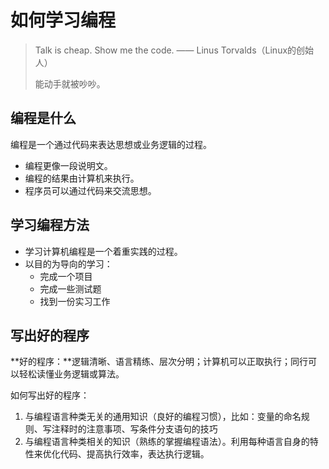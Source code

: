 # 如何学习编程

> Talk is cheap. Show me the code. —— Linus Torvalds（Linux的创始人）
>
> 能动手就被吵吵。

## 编程是什么

编程是一个通过代码来表达思想或业务逻辑的过程。

* 编程更像一段说明文。
* 编程的结果由计算机来执行。
* 程序员可以通过代码来交流思想。

## 学习编程方法

* 学习计算机编程是一个着重实践的过程。
* 以目的为导向的学习：
  * 完成一个项目
  * 完成一些测试题
  * 找到一份实习工作

## 写出好的程序

**好的程序：**逻辑清晰、语言精练、层次分明；计算机可以正取执行；同行可以轻松读懂业务逻辑或算法。

如何写出好的程序：

1. 与编程语言种类无关的通用知识（良好的编程习惯），比如：变量的命名规则、写注释时的注意事项、写条件分支语句的技巧
2. 与编程语言种类相关的知识（熟练的掌握编程语法）。利用每种语言自身的特性来优化代码、提高执行效率，表达执行逻辑。



